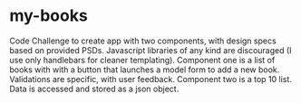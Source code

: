 # my-books
Code Challenge to create app with two components, with design specs based on provided PSDs. Javascript libraries of any kind are discouraged (I use only handlebars for cleaner templating). Component one is a list of books with with a button that launches a model form to add a new book. Validations are specific, with user feedback. Component two is a top 10 list. Data is accessed and stored as a json object. 
